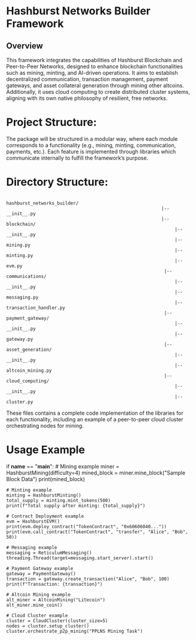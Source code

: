 # Hashburst Networks Builder Framework

## Overview
This framework integrates the capabilities of Hashburst Blockchain and Peer-to-Peer Networks, designed to enhance blockchain functionalities such as mining, minting, and AI-driven operations.
It aims to establish decentralized communication, transaction management, payment gateways, and asset collateral generation through mining other altcoins.
Additionally, it uses cloud computing to create distributed cluster systems, aligning with its own native philosophy of resilient, free networks.

# Project Structure:
The package will be structured in a modular way, where each module corresponds to a functionality (e.g., mining, minting, communication, payments, etc.).
Each feature is implemented through libraries which communicate internally to fulfill the framework’s purpose.

# Directory Structure:
                                                              hashburst_networks_builder/
                                                              |-- __init__.py
                                                              |-- blockchain/
                                                                   |-- __init__.py
                                                                   |-- mining.py
                                                                   |-- minting.py
                                                                   |-- evm.py
                                                               |-- communications/
                                                                   |-- __init__.py
                                                                   |-- messaging.py
                                                                   |-- transaction_handler.py
                                                               |-- payment_gateway/
                                                                   |-- __init__.py
                                                                   |-- gateway.py
                                                               |-- asset_generation/
                                                                   |-- __init__.py
                                                                   |-- altcoin_mining.py
                                                               |-- cloud_computing/
                                                                   |-- __init__.py
                                                                   |-- cluster.py

These files contains a complete code implementation of the libraries for each functionality, including an example of a peer-to-peer cloud cluster orchestrating nodes for mining.

# Usage Example

if __name__ == "__main__":
    # Mining example
    miner = HashburstMining(difficulty=4)
    mined_block = miner.mine_block("Sample Block Data")
    print(mined_block)

    # Minting example
    minting = HashburstMinting()
    total_supply = minting.mint_tokens(500)
    print(f"Total supply after minting: {total_supply}")

    # Contract Deployment example
    evm = HashburstEVM()
    print(evm.deploy_contract("TokenContract", "0x60606040..."))
    print(evm.call_contract("TokenContract", "transfer", "Alice", "Bob", 50))

    # Messaging example
    messaging = ReticulumMessaging()
    threading.Thread(target=messaging.start_server).start()

    # Payment Gateway example
    gateway = PaymentGateway()
    transaction = gateway.create_transaction("Alice", "Bob", 100)
    print(f"Transaction: {transaction}")

    # Altcoin Mining example
    alt_miner = AltcoinMining("Litecoin")
    alt_miner.mine_coin()

    # Cloud Cluster example
    cluster = CloudCluster(cluster_size=5)
    nodes = cluster.setup_cluster()
    cluster.orchestrate_p2p_mining("PPLNS Mining Task")

